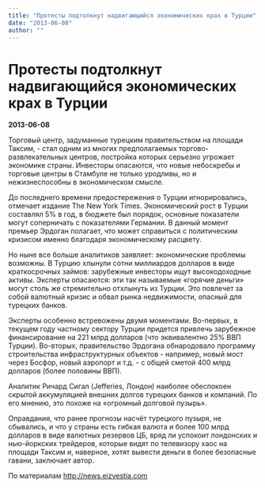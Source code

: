 ```yaml
---
title: "Протесты подтолкнут надвигающийся экономических крах в Турции"
date: "2013-06-08"
author: ""
---
```


# Протесты подтолкнут надвигающийся экономических крах в Турции

**2013-06-08** 

Торговый центр, задуманные турецким правительством на площади Таксим, - стал одним из многих предполагаемых торгово-развлекательных центров, постройка которых серьезно угрожает экономике страны. Инвесторы опасаются, что новые небоскребы и торговые центры в Стамбуле не только уродливы, но и нежизнеспособны в экономическом смысле.

До последнего времени предостережения о Турции игнорировались, отмечает издание The New York Times. Экономический рост в Турции составлял 5% в год, в бюджете был порядок, основные показатели могут соперничать с показателями Германии. В данный момент премьер Эрдоган полагает, что может справиться с политическим кризисом именно благодаря экономическому расцвету.

Но ныне все больше аналитиков заявляет: экономические проблемы возможны. В Турцию хлынули сотни миллиардов долларов в виде краткосрочных займов: зарубежные инвесторы ищут высокодоходные активы. Эксперты опасаются: эти так называемые «горячие деньги» могут столь же стремительно отхлынуть из Турции. Это повлечет за собой валютный кризис и обвал рынка недвижимости, опасный для турецких банков.

Эксперты особенно встревожены двумя моментами. Во-первых, в текущем году частному сектору Турции придется привлечь зарубежное финансирование на 221 млрд долларов (что эквивалентно 25% ВВП Турции). Во-вторых, правительство Эрдогана обнародовало программу строительства инфраструктурных объектов - например, новый мост через Босфор, новый аэропорт и т.д. - с общей сметой 400 млрд долларов (более половины ВВП).

Аналитик Ричард Сигал (Jefferies, Лондон) наиболее обеспокоен скрытой аккумуляцией внешних долгов турецких банков и компаний. По его мнению, это похоже на «огромный долговой пузырь».

Оправдания, что ранее прогнозы насчёт турецкого пузыря, не сбывались, и что у страны есть гибкая валюта и более 100 млрд долларов в виде валютных резервов ЦБ, вряд ли успокоит лондонских и нью-йоркских трейдеров, которые видят по телевизору хаос на площади Таксим и, наверное, хотят вывести деньги в более безопасные гавани, заключает автор.

По материалам http://news.eizvestia.com